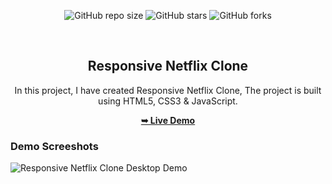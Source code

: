 <div align="center">
  
  ![GitHub repo size](https://img.shields.io/github/repo-size/geeky-prashant/responsive-netflix-clone)
  ![GitHub stars](https://img.shields.io/github/stars/geeky-prashant/responsive-netflix-clone)
  ![GitHub forks](https://img.shields.io/github/forks/geeky-prashant/responsive-netflix-clone?style=social)
 
  <br />

  <h2 align="center">Responsive Netflix Clone</h2>

  In this project, I have created Responsive Netflix Clone, The project is built using HTML5, CSS3 & JavaScript.

  <a href="https://akashopp.github.io/Netflix-Clone/"><strong>➥ Live Demo</strong></a>

</div>

### Demo Screeshots

![Responsive Netflix Clone Desktop Demo](./readme-images/Responsive-Movie-Website.png "Desktop Demo")
